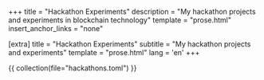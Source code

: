 +++
title = "Hackathon Experiments"
description = "My hackathon projects and experiments in blockchain technology"
template = "prose.html"
insert_anchor_links = "none"

[extra]
title = "Hackathon Experiments"
subtitle = "My hackathon projects and experiments"
template = "prose.html"
lang = 'en'
+++

{{ collection(file="hackathons.toml") }}

